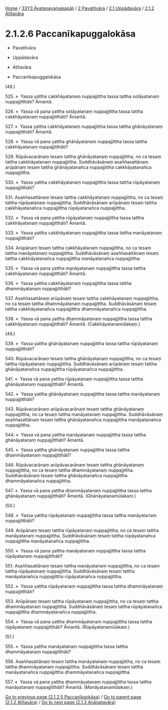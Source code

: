 
[Home](/) / [33Y3 Āyatanayamakapāḷi](../../...md) / [2 Pavattivāra](../...md) / [2.1 Uppādavāra](...md) / [2.1.2 Atītavāra](../33Y3/2/2.1/2.1.2.md)

# 2.1.2.6 Paccanīkapuggalokāsa

* Pavattivāra

* Uppādavāra

* Atītavāra

* Paccanīkapuggalokāsa

(48.)

525\. »  Yassa yattha cakkhāyatanaṃ nuppajjittha tassa tattha sotāyatanaṃ nuppajjitthāti? Āmantā.

526\. «  Yassa vā pana yattha sotāyatanaṃ nuppajjittha tassa tattha cakkhāyatanaṃ nuppajjitthāti? Āmantā.

527\. »  Yassa yattha cakkhāyatanaṃ nuppajjittha tassa tattha ghānāyatanaṃ nuppajjitthāti? Āmantā.

528\. «  Yassa vā pana yattha ghānāyatanaṃ nuppajjittha tassa tattha cakkhāyatanaṃ nuppajjitthāti?

529\. Rūpāvacarānaṃ tesaṃ tattha ghānāyatanaṃ nuppajjittha, no ca tesaṃ tattha cakkhāyatanaṃ nuppajjittha. Suddhāvāsānaṃ asaññasattānaṃ arūpānaṃ tesaṃ tattha ghānāyatanañca nuppajjittha cakkhāyatanañca nuppajjittha.

530\. »  Yassa yattha cakkhāyatanaṃ nuppajjittha tassa tattha rūpāyatanaṃ nuppajjitthāti?

531\. Asaññasattānaṃ tesaṃ tattha cakkhāyatanaṃ nuppajjittha, no ca tesaṃ tattha rūpāyatanaṃ nuppajjittha. Suddhāvāsānaṃ arūpānaṃ tesaṃ tattha cakkhāyatanañca nuppajjittha rūpāyatanañca nuppajjittha.

532\. «  Yassa vā pana yattha rūpāyatanaṃ nuppajjittha tassa tattha cakkhāyatanaṃ nuppajjitthāti? Āmantā.

533\. »  Yassa yattha cakkhāyatanaṃ nuppajjittha tassa tattha manāyatanaṃ nuppajjitthāti?

534\. Arūpānaṃ tesaṃ tattha cakkhāyatanaṃ nuppajjittha, no ca tesaṃ tattha manāyatanaṃ nuppajjittha. Suddhāvāsānaṃ asaññasattānaṃ tesaṃ tattha cakkhāyatanañca nuppajjittha manāyatanañca nuppajjittha.

535\. «  Yassa vā pana yattha manāyatanaṃ nuppajjittha tassa tattha cakkhāyatanaṃ nuppajjitthāti? Āmantā.

536\. »  Yassa yattha cakkhāyatanaṃ nuppajjittha tassa tattha dhammāyatanaṃ nuppajjitthāti?

537\. Asaññasattānaṃ arūpānaṃ tesaṃ tattha cakkhāyatanaṃ nuppajjittha, no ca tesaṃ tattha dhammāyatanaṃ nuppajjittha. Suddhāvāsānaṃ tesaṃ tattha cakkhāyatanañca nuppajjittha dhammāyatanañca nuppajjittha.

538\. «  Yassa vā pana yattha dhammāyatanaṃ nuppajjittha tassa tattha cakkhāyatanaṃ nuppajjitthāti? Āmantā. (Cakkhāyatanamūlakaṃ.)

(49.)

539\. »  Yassa yattha ghānāyatanaṃ nuppajjittha tassa tattha rūpāyatanaṃ nuppajjitthāti?

540\. Rūpāvacarānaṃ tesaṃ tattha ghānāyatanaṃ nuppajjittha, no ca tesaṃ tattha rūpāyatanaṃ nuppajjittha. Suddhāvāsānaṃ arūpānaṃ tesaṃ tattha ghānāyatanañca nuppajjittha rūpāyatanañca nuppajjittha.

541\. «  Yassa vā pana yattha rūpāyatanaṃ nuppajjittha tassa tattha ghānāyatanaṃ nuppajjitthāti? Āmantā.

542\. »  Yassa yattha ghānāyatanaṃ nuppajjittha tassa tattha manāyatanaṃ nuppajjitthāti?

543\. Rūpāvacarānaṃ arūpāvacarānaṃ tesaṃ tattha ghānāyatanaṃ nuppajjittha, no ca tesaṃ tattha manāyatanaṃ nuppajjittha. Suddhāvāsānaṃ asaññasattānaṃ tesaṃ tattha ghānāyatanañca nuppajjittha manāyatanañca nuppajjittha.

544\. «  Yassa vā pana yattha manāyatanaṃ nuppajjittha tassa tattha ghānāyatanaṃ nuppajjitthāti? Āmantā.

545\. »  Yassa yattha ghānāyatanaṃ nuppajjittha tassa tattha dhammāyatanaṃ nuppajjitthāti?

546\. Rūpāvacarānaṃ arūpāvacarānaṃ tesaṃ tattha ghānāyatanaṃ nuppajjittha, no ca tesaṃ tattha dhammāyatanaṃ nuppajjittha. Suddhāvāsānaṃ tesaṃ tattha ghānāyatanañca nuppajjittha dhammāyatanañca nuppajjittha.

547\. «  Yassa vā pana yattha dhammāyatanaṃ nuppajjittha tassa tattha ghānāyatanaṃ nuppajjitthāti? Āmantā. (Ghānāyatanamūlakaṃ.)

(50.)

548\. »  Yassa yattha rūpāyatanaṃ nuppajjittha tassa tattha manāyatanaṃ nuppajjitthāti?

549\. Arūpānaṃ tesaṃ tattha rūpāyatanaṃ nuppajjittha, no ca tesaṃ tattha manāyatanaṃ nuppajjittha. Suddhāvāsānaṃ tesaṃ tattha rūpāyatanañca nuppajjittha manāyatanañca nuppajjittha.

550\. «  Yassa vā pana yattha manāyatanaṃ nuppajjittha tassa tattha rūpāyatanaṃ nuppajjitthāti?

551\. Asaññasattānaṃ tesaṃ tattha manāyatanaṃ nuppajjittha, no ca tesaṃ tattha rūpāyatanaṃ nuppajjittha. Suddhāvāsānaṃ tesaṃ tattha manāyatanañca nuppajjittha rūpāyatanañca nuppajjittha.

552\. »  Yassa yattha rūpāyatanaṃ nuppajjittha tassa tattha dhammāyatanaṃ nuppajjitthāti?

553\. Arūpānaṃ tesaṃ tattha rūpāyatanaṃ nuppajjittha, no ca tesaṃ tattha dhammāyatanaṃ nuppajjittha. Suddhāvāsānaṃ tesaṃ tattha rūpāyatanañca nuppajjittha dhammāyatanañca nuppajjittha.

554\. »  Yassa vā pana yattha dhammāyatanaṃ nuppajjittha tassa tattha rūpāyatanaṃ nuppajjitthāti? Āmantā. (Rūpāyatanamūlakaṃ.)

(51.)

555\. »  Yassa yattha manāyatanaṃ nuppajjittha tassa tattha dhammāyatanaṃ nuppajjitthāti?

556\. Asaññasattānaṃ tesaṃ tattha manāyatanaṃ nuppajjittha, no ca tesaṃ tattha dhammāyatanaṃ nuppajjittha. Suddhāvāsānaṃ tesaṃ tattha manāyatanañca nuppajjittha dhammāyatanañca nuppajjittha.

557\. «  Yassa vā pana yattha dhammāyatanaṃ nuppajjittha tassa tattha manāyatanaṃ nuppajjitthāti? Āmantā. (Manāyatanamūlakaṃ.)

[Go to previous page (2.1.2.5 Paccanīkaokāsa)](2.1.2.5.md) / [Go to parent page (2.1.2 Atītavāra)](../33Y3/2/2.1/2.1.2.md) / [Go to next page (2.1.3 Anāgatavāra)](../2.1.3.md)


